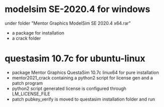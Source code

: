 

# modelsim SE-2020.4 for windows
under folder "Mentor Graphics ModelSim SE 2020.4 x64.rar"
- a package for installation
- a crack folder

# questasim 10.7c for ubuntu-linux
- package Mentor Graphics QuestaSim 10.7c linux64 for pure installation
- mentor2021_crack containing a python2 script for license gen and a patch program
- python2 script generated license is configured through LM_LICENSE_FILE
- patch pubkey_verify is moved to questasim installation folder and run

